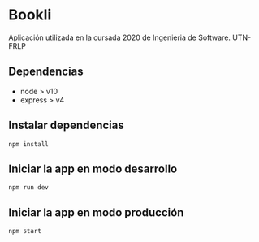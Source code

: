 # Bookli

Aplicación utilizada en la cursada 2020 de Ingenieria de Software. UTN-FRLP
<!-- GRUPO 9 -->
<!-- Sanchez Matias Ezequiel --> 
<!-- Sebastian Nuñez -->
<!-- Ezequiel Garritano Stagñares -->
## Dependencias

 - node > v10
 - express > v4

## Instalar dependencias

`npm install`

## Iniciar la app en modo desarrollo

`npm run dev`

## Iniciar la app en modo producción

`npm start`
